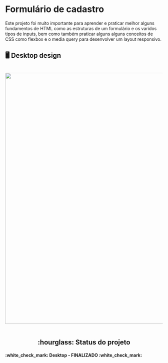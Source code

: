 # Formulário de cadastro
Este projeto foi muito importante para aprender e praticar melhor alguns fundamentos de HTML como as estruturas de um formulário e os varidos tipos de inputs, bem como também praticar alguns alguns conceitos de CSS como flexbox e o media query para desenvolver um layout responsivo.
<br>

## :desktop_computer: Desktop design
<br>
<div align="center">
<img src="https://user-images.githubusercontent.com/80974593/187581308-5c996f55-c7b4-416d-b775-7923d17d0b2b.png" width="800">
</div>

<br>
<h2 align="center">:hourglass: Status do projeto </h2>
<h4>:white_check_mark: Desktop - FINALIZADO :white_check_mark: </h4> 
